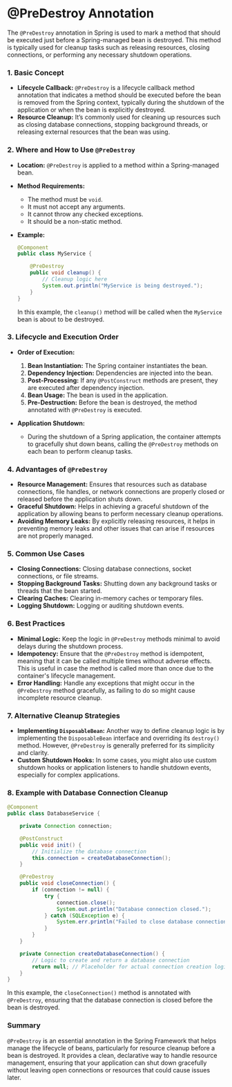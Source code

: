# @PreDestroy Annotation

The `@PreDestroy` annotation in Spring is used to mark a method that should be executed just before a Spring-managed bean is destroyed. This method is typically used for cleanup tasks such as releasing resources, closing connections, or performing any necessary shutdown operations.

### 1. **Basic Concept**

- **Lifecycle Callback:** `@PreDestroy` is a lifecycle callback method annotation that indicates a method should be executed before the bean is removed from the Spring context, typically during the shutdown of the application or when the bean is explicitly destroyed.
- **Resource Cleanup:** It’s commonly used for cleaning up resources such as closing database connections, stopping background threads, or releasing external resources that the bean was using.

### 2. **Where and How to Use `@PreDestroy`**

- **Location:** `@PreDestroy` is applied to a method within a Spring-managed bean.

- **Method Requirements:**
  
  - The method must be `void`.
  - It must not accept any arguments.
  - It cannot throw any checked exceptions.
  - It should be a non-static method.

- **Example:**
  
  ```java
  @Component
  public class MyService {
  
      @PreDestroy
      public void cleanup() {
          // Cleanup logic here
          System.out.println("MyService is being destroyed.");
      }
  }
  ```
  
  In this example, the `cleanup()` method will be called when the `MyService` bean is about to be destroyed.

### 3. **Lifecycle and Execution Order**

- **Order of Execution:**
  
  1. **Bean Instantiation:** The Spring container instantiates the bean.
  2. **Dependency Injection:** Dependencies are injected into the bean.
  3. **Post-Processing:** If any `@PostConstruct` methods are present, they are executed after dependency injection.
  4. **Bean Usage:** The bean is used in the application.
  5. **Pre-Destruction:** Before the bean is destroyed, the method annotated with `@PreDestroy` is executed.

- **Application Shutdown:**
  
  - During the shutdown of a Spring application, the container attempts to gracefully shut down beans, calling the `@PreDestroy` methods on each bean to perform cleanup tasks.

### 4. **Advantages of `@PreDestroy`**

- **Resource Management:** Ensures that resources such as database connections, file handles, or network connections are properly closed or released before the application shuts down.
- **Graceful Shutdown:** Helps in achieving a graceful shutdown of the application by allowing beans to perform necessary cleanup operations.
- **Avoiding Memory Leaks:** By explicitly releasing resources, it helps in preventing memory leaks and other issues that can arise if resources are not properly managed.

### 5. **Common Use Cases**

- **Closing Connections:** Closing database connections, socket connections, or file streams.
- **Stopping Background Tasks:** Shutting down any background tasks or threads that the bean started.
- **Clearing Caches:** Clearing in-memory caches or temporary files.
- **Logging Shutdown:** Logging or auditing shutdown events.

### 6. **Best Practices**

- **Minimal Logic:** Keep the logic in `@PreDestroy` methods minimal to avoid delays during the shutdown process.
- **Idempotency:** Ensure that the `@PreDestroy` method is idempotent, meaning that it can be called multiple times without adverse effects. This is useful in case the method is called more than once due to the container's lifecycle management.
- **Error Handling:** Handle any exceptions that might occur in the `@PreDestroy` method gracefully, as failing to do so might cause incomplete resource cleanup.

### 7. **Alternative Cleanup Strategies**

- **Implementing `DisposableBean`:** Another way to define cleanup logic is by implementing the `DisposableBean` interface and overriding its `destroy()` method. However, `@PreDestroy` is generally preferred for its simplicity and clarity.
- **Custom Shutdown Hooks:** In some cases, you might also use custom shutdown hooks or application listeners to handle shutdown events, especially for complex applications.

### 8. **Example with Database Connection Cleanup**

```java
@Component
public class DatabaseService {

    private Connection connection;

    @PostConstruct
    public void init() {
        // Initialize the database connection
        this.connection = createDatabaseConnection();
    }

    @PreDestroy
    public void closeConnection() {
        if (connection != null) {
            try {
                connection.close();
                System.out.println("Database connection closed.");
            } catch (SQLException e) {
                System.err.println("Failed to close database connection: " + e.getMessage());
            }
        }
    }

    private Connection createDatabaseConnection() {
        // Logic to create and return a database connection
        return null; // Placeholder for actual connection creation logic
    }
}
```

   In this example, the `closeConnection()` method is annotated with `@PreDestroy`, ensuring that the database connection is closed before the bean is destroyed.

### Summary

`@PreDestroy` is an essential annotation in the Spring Framework that helps manage the lifecycle of beans, particularly for resource cleanup before a bean is destroyed. It provides a clean, declarative way to handle resource management, ensuring that your application can shut down gracefully without leaving open connections or resources that could cause issues later.

